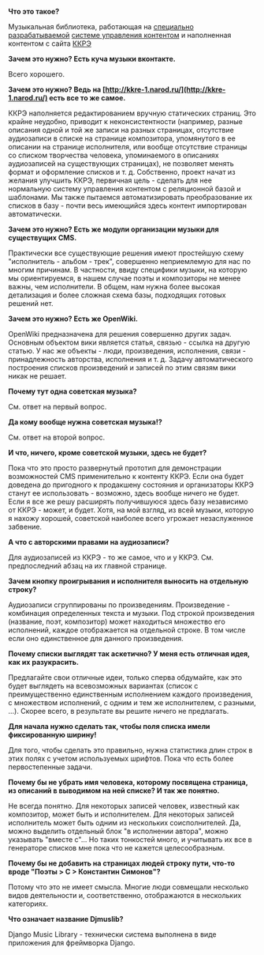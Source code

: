 **Что это такое?**

Музыкальная библиотека, работающая на [специально разрабатываемой](https://github.com/shatsky/djmuslib) [системе управления контентом](http://ru.wikipedia.org/wiki/%D0%A1%D0%B8%D1%81%D1%82%D0%B5%D0%BC%D0%B0_%D1%83%D0%BF%D1%80%D0%B0%D0%B2%D0%BB%D0%B5%D0%BD%D0%B8%D1%8F_%D1%81%D0%BE%D0%B4%D0%B5%D1%80%D0%B6%D0%B8%D0%BC%D1%8B%D0%BC) и наполненная контентом с сайта [ККРЭ](http://kkre-1.narod.ru/)

**Зачем это нужно? Есть куча музыки вконтакте.**

Всего хорошего.

**Зачем это нужно? Ведь на [http://kkre-1.narod.ru/](http://kkre-1.narod.ru/) есть все то же самое.**

ККРЭ наполняется редактированием вручную статических страниц. Это крайне неудобно, приводит к неконсистентности (например, разные описания одной и той же записи на разных страницах, отсутствие аудиозаписи в списке на странице композитора, упомянутого в ее описании на странице исполнителя, или вообще отсутствие страницы со списком творчества человека, упоминаемого в описаниях аудиозаписей на существующих страницах), не позволяет менять формат и оформление списков и т. д. Собственно, проект начат из желания улучшить ККРЭ, первичная цель - сделать для нее нормальную систему управления контентом с реляционной базой и шаблонами. Мы также пытаемся автоматизировать преобразование их списков в базу - почти весь имеющийся здесь контент импортирован автоматически.

**Зачем это нужно? Есть же модули организации музыки для существущих CMS.**

Практически все существующие решения имеют простейшую схему "исполнитель - альбом - трек", совершенно неприемлемую для нас по многим причинам. В частности, ввиду специфики музыки, на которую мы ориентируемся, в нашем случае поэты и композиторы не менее важны, чем исполнители. В общем, нам нужна более высокая детализация и более сложная схема базы, подходящих готовых решений нет.

**Зачем это нужно? Есть же OpenWiki.**

OpenWiki предназначена для решения совершенно других задач. Основным объектом вики является статья, связью - ссылка на другую статью. У нас же объекты - люди, произведения, исполнения, связи - принадлежность авторства, исполнения и т. д. Задачу автоматического построения списков произведений и записей по этим связям вики никак не решает.

**Почему тут одна советская музыка?**

См. ответ на первый вопрос.

**Да кому вообще нужна советская музыка!?**

См. ответ на второй вопрос.

**И что, ничего, кроме советской музыки, здесь не будет?**

Пока что это просто развернутый прототип для демонстрации возможностей CMS применительно к контенту ККРЭ. Если она будет доведена до пригодного к продакшену состояния и организаторы ККРЭ станут ее использовать - возможно, здесь вообще ничего не будет. Если я все же решу расширять получившуюся здесь базу независимо от ККРЭ - может, и будет. Хотя, на мой взгляд, из всей музыки, которую я нахожу хорошей, советской наиболее всего угрожает незаслуженное забвение.

**А что с авторскими правами на аудиозаписи?**

Для аудиозаписей из ККРЭ - то же самое, что и у ККРЭ. См. предпоследний абзац на их главной странице.

**Зачем кнопку проигрывания и исполнителя выносить на отдельную строку?**

Аудиозаписи сгруппированы по произведениям. Произведение - комбинация определенных текста и музыки. Под строкой произведения (название, поэт, композитор) может находиться множество его исполнений, каждое отображается на отдельной строке. В том числе если оно единственное для данного произведения.

**Почему списки выглядят так аскетично? У меня есть отличная идея, как их разукрасить.**

Предлагайте свои отличные идеи, только сперва обдумайте, как это будет выглядеть на всевозможных вариантах (список с преимущественно единственным исполнением каждого произведения, с множеством исполнений, с одним и тем же исполнителем, с разными, ...). Скорее всего, в результате вы решите ничего не предлагать.

**Для начала нужно сделать так, чтобы поля списка имели фиксированную ширину!**

Для того, чтобы сделать это правильно, нужна статистика длин строк в этих полях с учетом используемых шрифтов. Пока что есть более первостепенные задачи.

**Почему бы не убрать имя человека, которому посвящена страница, из описаний в выводимом на ней списке? И так же понятно.**

Не всегда понятно. Для некоторых записей человек, известный как композитор, может быть и исполнителем. Для некоторых записей исполнитель может быть одним из нескольких соисполнителей. Да, можно выделить отдельный блок "в исполнении автора", можно указывать "вместе с"... Но таких тонкостей много, и учитывать их все в генераторе списков мне пока что не кажется целесообразным.

**Почему бы не добавить на страницах людей строку пути, что-то вроде "Поэты > С > Константин Симонов"?**

Потому что это не имеет смысла. Многие люди совмещали несколько видов деятельности и, соответственно, отображаются в нескольких категориях.

**Что означает название Djmuslib?**

Django Music Library - технически система выполнена в виде приложения для фреймворка Django.
